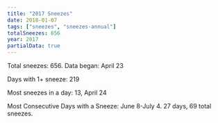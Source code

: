 ```yaml
---
title: "2017 Sneezes"
date: 2018-01-07
tags: ["sneezes", "sneezes-annual"]
totalSneezes: 656
year: 2017
partialData: true
---
```


Total sneezes: 656. Data began: April 23

<!--more-->

Days with 1+ sneeze: 219

Most sneezes in a day: 13, April 24

Most Consecutive Days with a Sneeze: June 8-July 4. 27 days, 69 total sneezes.
